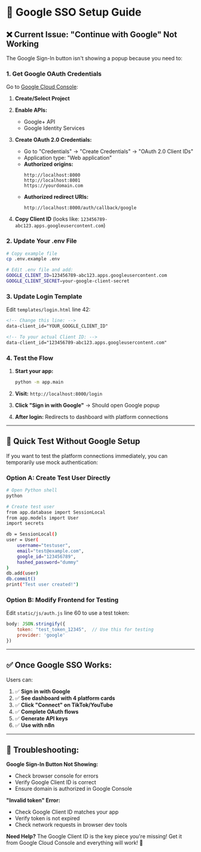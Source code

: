 # 🔑 Google SSO Setup Guide

## ❌ Current Issue: "Continue with Google" Not Working

The Google Sign-In button isn't showing a popup because you need to:

### 1. **Get Google OAuth Credentials**

Go to [Google Cloud Console](https://console.cloud.google.com/):

1. **Create/Select Project**
2. **Enable APIs:**
   - Google+ API
   - Google Identity Services
3. **Create OAuth 2.0 Credentials:**
   - Go to "Credentials" → "Create Credentials" → "OAuth 2.0 Client IDs"
   - Application type: "Web application"
   - **Authorized origins:** 
     ```
     http://localhost:8000
     http://localhost:8001
     https://yourdomain.com
     ```
   - **Authorized redirect URIs:**
     ```
     http://localhost:8000/auth/callback/google
     ```

4. **Copy Client ID** (looks like: `123456789-abc123.apps.googleusercontent.com`)

### 2. **Update Your .env File**

```bash
# Copy example file
cp .env.example .env

# Edit .env file and add:
GOOGLE_CLIENT_ID=123456789-abc123.apps.googleusercontent.com
GOOGLE_CLIENT_SECRET=your-google-client-secret
```

### 3. **Update Login Template**

Edit `templates/login.html` line 42:
```html
<!-- Change this line: -->
data-client_id="YOUR_GOOGLE_CLIENT_ID"

<!-- To your actual Client ID: -->
data-client_id="123456789-abc123.apps.googleusercontent.com"
```

### 4. **Test the Flow**

1. **Start your app:**
   ```bash
   python -m app.main
   ```

2. **Visit:** `http://localhost:8000/login`

3. **Click "Sign in with Google"** → Should open Google popup

4. **After login:** Redirects to dashboard with platform connections

---

## 🧪 **Quick Test Without Google Setup**

If you want to test the platform connections immediately, you can temporarily use mock authentication:

### Option A: Create Test User Directly
```bash
# Open Python shell
python

# Create test user
from app.database import SessionLocal
from app.models import User
import secrets

db = SessionLocal()
user = User(
    username="testuser",
    email="test@example.com", 
    google_id="123456789",
    hashed_password="dummy"
)
db.add(user)
db.commit()
print("Test user created!")
```

### Option B: Modify Frontend for Testing
Edit `static/js/auth.js` line 60 to use a test token:
```javascript
body: JSON.stringify({
    token: "test_token_12345",  // Use this for testing
    provider: 'google'
})
```

---

## ✅ **Once Google SSO Works:**

Users can:
1. ✅ **Sign in with Google**
2. ✅ **See dashboard with 4 platform cards**
3. ✅ **Click "Connect" on TikTok/YouTube**
4. ✅ **Complete OAuth flows**
5. ✅ **Generate API keys**
6. ✅ **Use with n8n**

---

## 🐛 **Troubleshooting:**

**Google Sign-In Button Not Showing:**
- Check browser console for errors
- Verify Google Client ID is correct
- Ensure domain is authorized in Google Console

**"Invalid token" Error:**
- Check Google Client ID matches your app
- Verify token is not expired
- Check network requests in browser dev tools

**Need Help?**
The Google Client ID is the key piece you're missing! Get it from Google Cloud Console and everything will work! 🚀